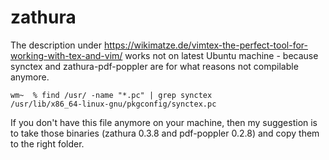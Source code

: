 # zathura

The description under <https://wikimatze.de/vimtex-the-perfect-tool-for-working-with-tex-and-vim/> works not on latest Ubuntu machine - because synctex and zathura-pdf-poppler are for what reasons not compilable anymore.

```
wm~  % find /usr/ -name "*.pc" | grep synctex
/usr/lib/x86_64-linux-gnu/pkgconfig/synctex.pc
```

If you don't have this file anymore on your machine, then my suggestion is to take those binaries (zathura 0.3.8 and pdf-poppler 0.2.8) and copy them to the right folder.
```
